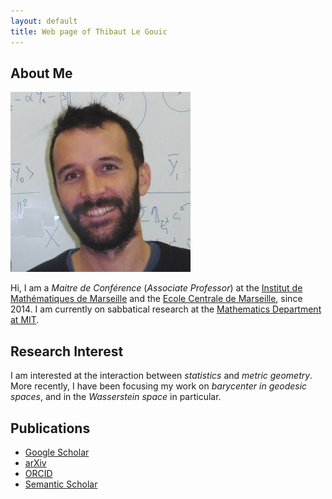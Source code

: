 ```yaml
---
layout: default
title: Web page of Thibaut Le Gouic
---
```


## About Me

<img class="profile-picture" src="photo_carre.jpg">

Hi, I am a *Maitre de Conférence* (*Associate Professor*) at the [Institut de Mathématiques de Marseille](https://www.i2m.univ-amu.fr/) and the  [Ecole Centrale de Marseille](http://www.centrale-marseille.fr/), since 2014.
I am currently on sabbatical research at the [Mathematics Department at MIT](http://math.mit.edu).

## Research Interest

I am interested at the interaction between *statistics* and *metric geometry*.
More recently, I have been focusing my work on *barycenter in geodesic spaces*, and in the *Wasserstein space* in particular.

## Publications

* [Google Scholar](https://scholar.google.fr/citations?user=GhBBcugAAAAJ)
* [arXiv](https://arxiv.org/search/?searchtype=author&query=Gouic%2C+T+L)
* [ORCID](https://orcid.org/0000-0001-6983-2794)
* [Semantic Scholar](https://www.semanticscholar.org/author/Thibaut-Le-Gouic/2270369)
